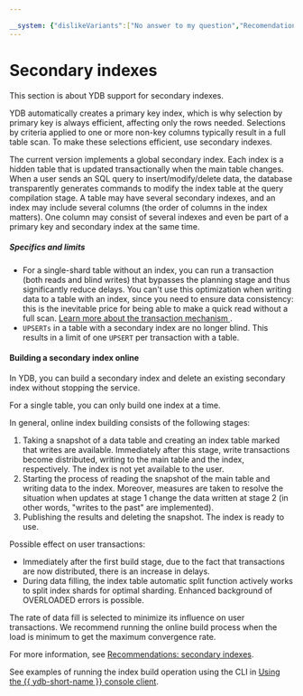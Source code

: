```yaml
---

__system: {"dislikeVariants":["No answer to my question","Recomendations didn't help","The content doesn't match title","Other"]}
---
```

# Secondary indexes

This section is about YDB support for secondary indexes.

YDB automatically creates a primary key index, which is why selection by primary key is always efficient, affecting only the rows needed. Selections by criteria applied to one or more non-key columns typically result in a full table scan. To make these selections efficient, use secondary indexes.

The current version implements a global secondary index. Each index is a hidden table that is updated transactionally when the main table changes. When a user sends an SQL query to insert/modify/delete data, the database transparently generates commands to modify the index table at the query compilation stage. A table may have several secondary indexes, and an index may include several columns (the order of columns in the index matters). One column may consist of several indexes and even be part of a primary key and secondary index at the same time.

##### Specifics and limits

- For a single-shard table without an index, you can run a transaction (both reads and blind writes) that bypasses the planning stage and thus significantly reduce delays. You can't use this optimization when writing data to a table with an index, since you need to ensure data consistency: this is the inevitable price for being able to make a quick read without a full scan. [Learn more about the transaction mechanism ](transactions#distributed-tx).
- `UPSERTs` in a table with a secondary index are no longer blind. This results in a limit of one `UPSERT` per transaction with a table.

#### Building a secondary index online

In YDB, you can build a secondary index and delete an existing secondary index without stopping the service.

For a single table, you can only build one index at a time.

In general, online index building consists of the following stages:

1. Taking a snapshot of a data table and creating an index table marked that writes are available. Immediately after this stage, write transactions become distributed, writing to the main table and the index, respectively. The index is not yet available to the user.
2. Starting the process of reading the snapshot of the main table and writing data to the index. Moreover, measures are taken to resolve the situation when updates at stage 1 change the data written at stage 2 (in other words, "writes to the past" are implemented).
3. Publishing the results and deleting the snapshot. The index is ready to use.

Possible effect on user transactions:

* Immediately after the first build stage, due to the fact that transactions are now distributed, there is an increase in delays.
* During data filling, the index table automatic split function actively works to split index shards for optimal sharding. Enhanced background of OVERLOADED errors is possible.

The rate of data fill is selected to minimize its influence on user transactions. We recommend running the online build process when the load is minimum to get the maximum convergence rate.

For more information, see [Recommendations: secondary indexes](../best_practices/secondary_indexes.md).

See examples of running the index build operation using the CLI in [Using the {{ ydb-short-name }} console client](../quickstart/examples-ydb-cli#zapusk-operacii-dobavleniya-vtorichnogo-indeksa).

